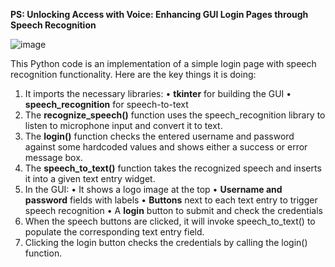**PS: Unlocking Access with Voice: Enhancing GUI Login Pages through Speech Recognition**

![image](https://github.com/Makarand-sdw/Livewire/assets/132384262/912b5d3d-f3dd-4361-aa30-f88a56375bd2)


This Python code is an implementation of a simple login page with speech recognition functionality. Here are the key things it is doing:
1.	It imports the necessary libraries:
•	**tkinter** for building the GUI
•	**speech_recognition** for speech-to-text
2.	The **recognize_speech()** function uses the speech_recognition library to listen to microphone input and convert it to text.
3.	The **login()** function checks the entered username and password against some hardcoded values and shows either a success or error message box.
4.	The **speech_to_text()** function takes the recognized speech and inserts it into a given text entry widget.
5.	In the GUI:
•	It shows a logo image at the top
•	**Username and password** fields with labels
•	**Buttons** next to each text entry to trigger speech recognition
•	A **login** button to submit and check the credentials
6.	When the speech buttons are clicked, it will invoke speech_to_text() to populate the corresponding text entry field.
7.	Clicking the login button checks the credentials by calling the login() function.

